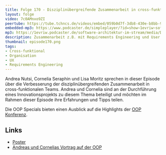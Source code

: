 ```yaml
---
title: Folge 170 - Disziplinübergreifende Zusammenarbeit in cross-funktionalen Teams Andrea Nutsi & Cornelia Seraphin - OOP Special 
layout: folge
video: 7c0AMnxo9ZI
peertube: https://tube.tchncs.de/videos/embed/059b0d7f-3db8-430e-b8bb-92b2e32f2349
embedded-mp3: https://www.podcaster.de/simpleplayer/?id=show~1evriw~software-architektur-im-stream~pod-dcc5365d085eff1dd7439cef68&v=1687589832
mp3: https://1evriw.podcaster.de/software-architektur-im-stream/media/Disziplinuebergreifende_Zusammenarbeit_in_cross-funktionalen_Teams_-_OOP_Special_mit_Andrea_Nutsi_-_Cornelia_Seraphin.mp3
description: Zusammenarbeit z.B. mit Requirements Engineering und User Experience in agilen Projekten
thumbnail: episode170.png
tags:
- Cross-funktional
- Organisation
- UX
- Requirements Engineering
---
```


Andrea Nutsi, Cornelia Seraphin und Lisa Moritz sprechen in dieser
Episode über die Verbesserung der disziplinübergreifenden
Zusammenarbeit in cross-funktionalen Teams. Andrea und Cornelia sind
an der Durchführung eines Innovationsprojekts zu diesem Thema
beteiligt und möchten im Rahmen dieser Episode ihre Erfahrungen und
Tipps teilen.

Die OOP Specials bieten einen Ausblick auf die Highlights der [OOP
Konferenz](https://www.oop-konferenz.de/).

## Links

* [Poster](https://www.msg.group/erfolg-durch-zusammenarbeit-re-und-ux-vereinen)
* [Andreas und Cornelias Vortrag auf der OOP](https://www.oop-konferenz.de/oop-2023-muenchen/programm/konferenzprogramm#item-5815)
